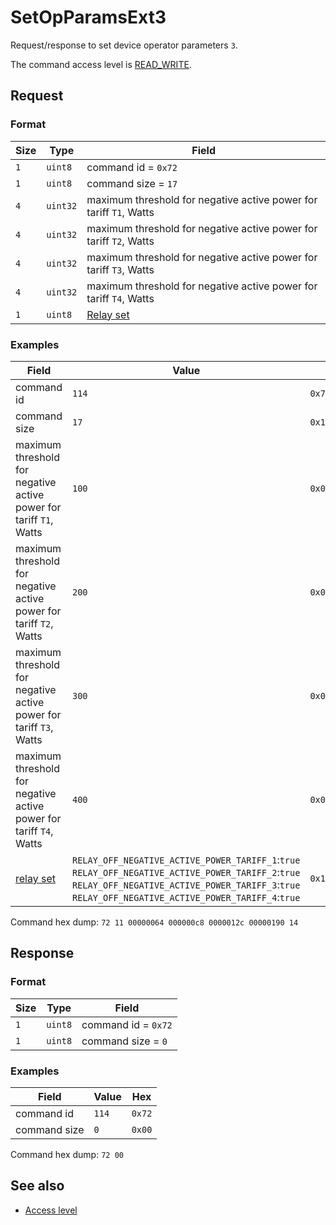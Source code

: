 # SetOpParamsExt3

Request/response to set device operator parameters `3`.

The command access level is [READ_WRITE](../basics.md#command-access-level).


## Request

### Format

| Size | Type     | Field                                                              |
| ---- | -------- | ------------------------------------------------------------------ |
| `1`  | `uint8`  | command id = `0x72`                                                |
| `1`  | `uint8`  | command size = `17`                                                |
| `4`  | `uint32` | maximum threshold for negative active power for tariff `T1`, Watts |
| `4`  | `uint32` | maximum threshold for negative active power for tariff `T2`, Watts |
| `4`  | `uint32` | maximum threshold for negative active power for tariff `T3`, Watts |
| `4`  | `uint32` | maximum threshold for negative active power for tariff `T4`, Watts |
| `1`  | `uint8`  | [Relay set](./GetOpParamsExt3.md#relay-set)                        |

### Examples

| Field                                                              | Value                                                                                                                                                                                                            | Hex          |
| ------------------------------------------------------------------ | ---------------------------------------------------------------------------------------------------------------------------------------------------------------------------------------------------------------- | ------------ |
| command id                                                         | `114`                                                                                                                                                                                                            | `0x72`       |
| command size                                                       | `17`                                                                                                                                                                                                             | `0x11`       |
| maximum threshold for negative active power for tariff `T1`, Watts | `100`                                                                                                                                                                                                            | `0x00000064` |
| maximum threshold for negative active power for tariff `T2`, Watts | `200`                                                                                                                                                                                                            | `0x000000c8` |
| maximum threshold for negative active power for tariff `T3`, Watts | `300`                                                                                                                                                                                                            | `0x0000012c` |
| maximum threshold for negative active power for tariff `T4`, Watts | `400`                                                                                                                                                                                                            | `0x00000190` |
| [relay set](./GetOpParamsExt3.md#relay-set)                        | `RELAY_OFF_NEGATIVE_ACTIVE_POWER_TARIFF_1`:`true`<br>`RELAY_OFF_NEGATIVE_ACTIVE_POWER_TARIFF_2`:`true`<br>`RELAY_OFF_NEGATIVE_ACTIVE_POWER_TARIFF_3`:`true`<br>`RELAY_OFF_NEGATIVE_ACTIVE_POWER_TARIFF_4`:`true` | `0x14`       |


Command hex dump: `72 11 00000064 000000c8 0000012c 00000190 14`


## Response

### Format

| Size | Type    | Field               |
| ---- | ------- | ------------------- |
| `1`  | `uint8` | command id = `0x72` |
| `1`  | `uint8` | command size = `0`  |

### Examples

| Field        | Value | Hex    |
| ------------ | ----- | ------ |
| command id   | `114` | `0x72` |
| command size | `0`   | `0x00` |

Command hex dump: `72 00`


## See also

* [Access level](../basics.md#command-access-level)
